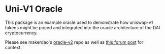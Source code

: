 # Uni-V1 Oracle

This package is an example oracle used to demonstrate how uniswap-v1 tokens might be priced and integrated into the
oracle architecture of the DAI cryptocurrency.

Please see makerdao's [oracle-v2](https://github.com/makerdao/oracles-v2) repo as well as [this forum post](https://forum.makerdao.com/t/dai-eth-uni-v1-oracle-discussion/2146/3?u=andy_mccall) for context.